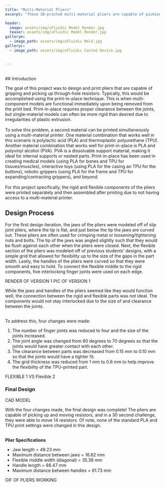 ```yaml
---
title: "Multi-Material Pliers"
excerpt: "These 3D-printed multi-material pliers are capable of picking up and moving objects as small as resistors."

header:
  image: assets/img/uFluidic Model Render.jpg
  teaser: assets/img/uFluidic Model Render.jpg
gallerym:
  - image_path: assets/img/uFluidic Mold.jpg
galleryc:
  - image_path: assets/img/uFluidic Casted Device.jpg

   
---
```

<br>
## Introduction

The goal of this project was to design and print pliers that are capable of gripping and picking up through-hole resistors. Typically, this would be accomplished using the print-in-place technique. This is when multi-component models are functional immediately upon being removed from the print bed. Print-in-place requires proper clearance between the joints, but single-material models can often be more rigid than desired due to irregularities of plastic extrusion. <br><br>
To solve this problem, a second material can be printed simultaneously using a multi-material printer. One material combination that works well in this scenario is polylactic acid (PLA) and thermoplastic polyurethane (TPU). Another material combination that works well for print-in-place is PLA and polyvinyl alcohol (PVA). PVA is a dissolvable support material, making it ideal for internal supports or nested parts. Print-in-place has been used in creating medical models (using PLA for bones and TPU for tissues/muscles), interactive toys (using PLA for the casing an TPU for the buttons), robotic grippers (using PLA for the frame and TPU for expanding/contracting grippers), and beyond. <br><br>
For this project specifically, the rigid and flexible components of the pliers were printed separately and then assembled after printing due to not having access to a multi-material printer.

## Design Process

For the first design iteration, the jaws of the pliers were modeled off of slip joint pliers, where the tip is flat, and just below the tip the jaws are curved out. These pliers are often used for crimping metal or loosening/tightening nuts and bolts. The tip of the jaws was angled slightly such that they would be flush against each other when the pliers were closed. Next, the flexible section of the pliers was modeled off of previous students’ designs, with a simple grid that allowed for flexibility up to the size of the gaps in the part width. Lastly, the handles of the pliers were curved so that they were smooth and easy to hold. To connect the flexible middle to the rigid components, five interlocking finger joints were used on each edge. <br>

RENDER OF VERSION 1
PIC OF VERSION 1

While the jaws and handles of the pliers seemed like they would function well, the connection between the rigid and flexible parts was not ideal. The components would not stay interlocked due to the size of and clearance between the joints. <br><br>

To address this, four changes were made: 
1) The number of finger joints was reduced to four and the size of the joints increased. 
2) The joint angle was changed from 60 degrees to 70 degrees so that the joints would have greater contact with each other. 
3) The clearance between parts was decreased from 0.15 mm to 0.10 mm so that the joints would have a tighter fit.
4) The grid thickness was reduced from 1 mm to 0.6 mm to help improve the flexibility of the TPU-printed part.

FLEXIBLE 1 VS Flexible 2

### Final Design
CAD MODEL

With the four changes made, the final design was complete! The pliers are capable of picking up and moving resistors, and in a 30 second challenge, they were able to move 14 resistors. Of note, none of the standard PLA and TPU print settings were changed in this design.<br><br>

**Plier Specifications**
* Jaw length = 49.23 mm
* Maximum distance between jaws = 16.62 mm
* Flexible middle width (diagonal) = 35.36 mm
* Handle length = 88.47 mm
* Maximum distance between handles = 61.73 mm

GIF OF PLIERS WORKING
